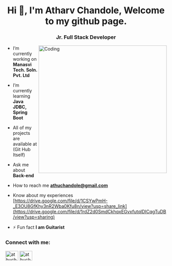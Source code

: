 <h1 align="center">Hi 👋, I'm Atharv Chandole, Welcome to my github page.</h1>
<h3 align="center">Jr. Full Stack Developer</h3>
<img align="right" alt="Coding" width="400" src="https://cdn-cjmik.nitrocdn.com/UjszoEMIGzQLBmRYICliaPmdTnvQlovN/assets/images/optimized/rev-63e9e7b/wp-content/uploads/2019/10/data-science-giphy.gif">

-  I’m currently working on **Manasvi Tech. Soln. Pvt. Ltd**

-  I’m currently learning **Java JDBC, Spring Boot**

-  All of my projects are available at (Git Hub Itself)

-  Ask me about **Back-end**

-  How to reach me **athuchandole@gmail.com**

-  Know about my experiences [https://drive.google.com/file/d/1CSYwPmH-_E3OU8GfKhy3nR2Wba0Kfu8n/view?usp=share_link](https://drive.google.com/file/d/1rdZ2d0SmdCkhqxEGvxfutqlDICqgTuDB/view?usp=sharing)

- ⚡ Fun fact **I am Guitarist**

<h3 align="left">Connect with me:</h3>
<p align="left">
<a href="https://www.linkedin.com/in/athuchandole/" target="blank"><img align="center" src="https://upload.wikimedia.org/wikipedia/commons/thumb/f/f8/LinkedIn_icon_circle.svg/800px-LinkedIn_icon_circle.svg.png" alt="athuchandole" height="30" width="40" /></a>
  <a href="https://www.instagram.com/athuchandole/" target="blank"><img align="center" src="https://upload.wikimedia.org/wikipedia/commons/thumb/e/e7/Instagram_logo_2016.svg/2048px-Instagram_logo_2016.svg.png" alt="athuchandole" height="30" width="40" /></a>
</p>
